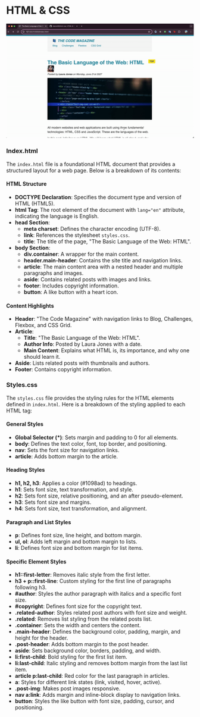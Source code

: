 # HTML & CSS

![HTML CSS Recording](html-css-recording-ezgif.com-video-to-gif-converter.gif)

### Index.html

The `index.html` file is a foundational HTML document that provides a structured layout for a web page. Below is a breakdown of its contents:

#### HTML Structure

- **DOCTYPE Declaration**: Specifies the document type and version of HTML (HTML5).
- **html Tag**: The root element of the document with `lang="en"` attribute, indicating the language is English.
- **head Section**:
  - **meta charset**: Defines the character encoding (UTF-8).
  - **link**: References the stylesheet `styles.css`.
  - **title**: The title of the page, "The Basic Language of the Web: HTML".
- **body Section**:
  - **div.container**: A wrapper for the main content.
  - **header.main-header**: Contains the site title and navigation links.
  - **article**: The main content area with a nested header and multiple paragraphs and images.
  - **aside**: Contains related posts with images and links.
  - **footer**: Includes copyright information.
  - **button**: A like button with a heart icon.

#### Content Highlights

- **Header**: "The Code Magazine" with navigation links to Blog, Challenges, Flexbox, and CSS Grid.
- **Article**:
  - **Title**: "The Basic Language of the Web: HTML".
  - **Author Info**: Posted by Laura Jones with a date.
  - **Main Content**: Explains what HTML is, its importance, and why one should learn it.
- **Aside**: Lists related posts with thumbnails and authors.
- **Footer**: Contains copyright information.

### Styles.css

The `styles.css` file provides the styling rules for the HTML elements defined in `index.html`. Here is a breakdown of the styling applied to each HTML tag:

#### General Styles

- **Global Selector (\*)**: Sets margin and padding to 0 for all elements.
- **body**: Defines the text color, font, top border, and positioning.
- **nav**: Sets the font size for navigation links.
- **article**: Adds bottom margin to the article.

#### Heading Styles

- **h1, h2, h3**: Applies a color (#1098ad) to headings.
- **h1**: Sets font size, text transformation, and style.
- **h2**: Sets font size, relative positioning, and an after pseudo-element.
- **h3**: Sets font size and margins.
- **h4**: Sets font size, text transformation, and alignment.

#### Paragraph and List Styles

- **p**: Defines font size, line height, and bottom margin.
- **ul, ol**: Adds left margin and bottom margin to lists.
- **li**: Defines font size and bottom margin for list items.

#### Specific Element Styles

- **h1::first-letter**: Removes italic style from the first letter.
- **h3 + p::first-line**: Custom styling for the first line of paragraphs following h3.
- **#author**: Styles the author paragraph with italics and a specific font size.
- **#copyright**: Defines font size for the copyright text.
- **.related-author**: Styles related post authors with font size and weight.
- **.related**: Removes list styling from the related posts list.
- **.container**: Sets the width and centers the content.
- **.main-header**: Defines the background color, padding, margin, and height for the header.
- **.post-header**: Adds bottom margin to the post header.
- **aside**: Sets background color, borders, padding, and width.
- **li:first-child**: Bold styling for the first list item.
- **li:last-child**: Italic styling and removes bottom margin from the last list item.
- **article p:last-child**: Red color for the last paragraph in articles.
- **a**: Styles for different link states (link, visited, hover, active).
- **.post-img**: Makes post images responsive.
- **nav a:link**: Adds margin and inline-block display to navigation links.
- **button**: Styles the like button with font size, padding, cursor, and positioning.
